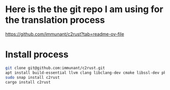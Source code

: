 # Here is the the git repo I am using for the translation process
https://github.com/immunant/c2rust?tab=readme-ov-file

# Install process
```bash
git clone git@github.com:immunant/c2rust.git
apt install build-essential llvm clang libclang-dev cmake libssl-dev pkg-config python3 git
sudo snap install c2rust
cargo install c2rust

```

